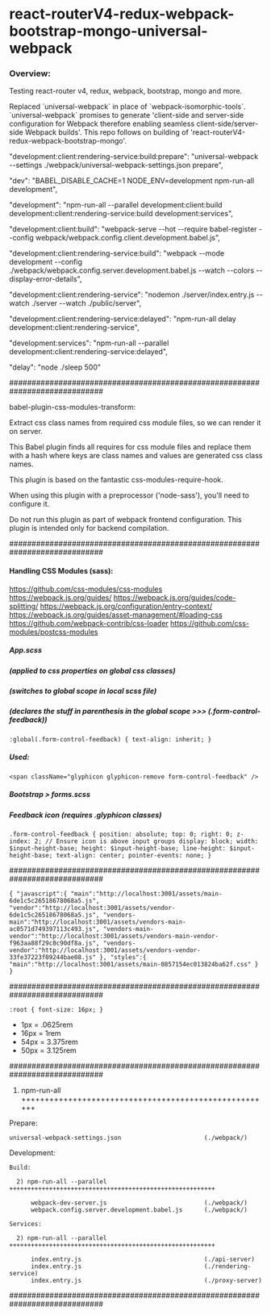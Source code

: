 # react-routerV4-redux-webpack-bootstrap-mongo-universal-webpack

### Overview:
<p>Testing react-router v4, redux, webpack, bootstrap, mongo and more.</p>

<p>Replaced `universal-webpack` in place of `webpack-isomorphic-tools`. `universal-webpack` promises to generate 'client-side and server-side configuration for Webpack therefore enabling seamless client-side/server-side Webpack builds'. This repo follows on building of 'react-routerV4-redux-webpack-bootstrap-mongo'.</p>




"development:client:rendering-service:build:prepare": "universal-webpack --settings ./webpack/universal-webpack-settings.json prepare",

"dev": "BABEL_DISABLE_CACHE=1 NODE_ENV=development npm-run-all development",



"development": "npm-run-all --parallel development:client:build development:client:rendering-service:build development:services",

"development:client:build": "webpack-serve --hot --require babel-register --config webpack/webpack.config.client.development.babel.js",

"development:client:rendering-service:build": "webpack --mode development --config ./webpack/webpack.config.server.development.babel.js --watch --colors --display-error-details",


"development:client:rendering-service": "nodemon ./server/index.entry.js  --watch ./server --watch ./public/server",


"development:client:rendering-service:delayed": "npm-run-all delay development:client:rendering-service",


"development:services": "npm-run-all --parallel development:client:rendering-service:delayed",


"delay": "node ./sleep 500"








#############################################################################


babel-plugin-css-modules-transform:

Extract css class names from required css module files, so we can render it on server. 

This Babel plugin finds all requires for css module files and replace them with a hash
  where keys are class names and values are generated css class names.

This plugin is based on the fantastic css-modules-require-hook.

When using this plugin with a preprocessor ('node-sass'), you'll need to configure it.

Do not run this plugin as part of webpack frontend configuration. 
This plugin is intended only for backend compilation.


#############################################################################

#### Handling CSS Modules (sass):

https://github.com/css-modules/css-modules
https://webpack.js.org/guides/
https://webpack.js.org/guides/code-splitting/
https://webpack.js.org/configuration/entry-context/
https://webpack.js.org/guides/asset-management/#loading-css
https://github.com/webpack-contrib/css-loader
https://github.com/css-modules/postcss-modules



##### App.scss
##### (applied to css properties on global css classes)
##### (switches to global scope in local scss file)
##### (declares the stuff in parenthesis in the global scope >>> (.form-control-feedback))

`:global(.form-control-feedback) {
  text-align: inherit;
}`

##### Used:
`<span className="glyphicon glyphicon-remove form-control-feedback" />`

##### Bootstrap > forms.scss
##### Feedback icon (requires .glyphicon classes)

`.form-control-feedback {
  position: absolute;
  top: 0;
  right: 0;
  z-index: 2; // Ensure icon is above input groups
  display: block;
  width: $input-height-base;
  height: $input-height-base;
  line-height: $input-height-base;
  text-align: center;
  pointer-events: none;
}`

#############################################################################

`{
  "javascript":{
    "main":"http://localhost:3001/assets/main-6de1c5c26518678068a5.js",
    "vendor":"http://localhost:3001/assets/vendor-6de1c5c26518678068a5.js",
    "vendors-main":"http://localhost:3001/assets/vendors-main-ac0571d749397113c493.js",
    "vendors-main-vendor":"http://localhost:3001/assets/vendors-main-vendor-f963aa88f29c8c90df8a.js",
    "vendors-vendor":"http://localhost:3001/assets/vendors-vendor-33fe37223f09244bae08.js"
  },
  "styles":{
    "main":"http://localhost:3001/assets/main-0857154ec013824ba62f.css"
  }
}`

#############################################################################

`:root { font-size: 16px; }`

* 1px = .0625rem
* 16px = 1rem
* 54px = 3.375rem
* 50px = 3.125rem

#############################################################################

1) npm-run-all ++++++++++++++++++++++++++++++++++++++++++++++++++++++

  Prepare:

    universal-webpack-settings.json                       (./webpack/)

  Development:

    Build:

      2) npm-run-all --parallel +++++++++++++++++++++++++++++++++++++++++++++++++++++++++
      
          webpack-dev-server.js                           (./webpack/)
          webpack.config.server.development.babel.js      (./webpack/)

    Services:
    
      2) npm-run-all --parallel +++++++++++++++++++++++++++++++++++++++++++++++++++++++++
      
          index.entry.js                                  (./api-server)
          index.entry.js                                  (./rendering-service)
          index.entry.js                                  (./proxy-server)

#############################################################################
